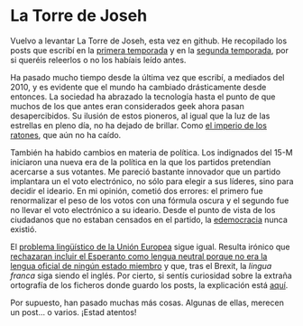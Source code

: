 # La Torre de Joseh

Vuelvo a levantar La Torre de Joseh, esta vez en github. He recopilado los posts que escribí en la [primera temporada](temporadas/1) y en la [segunda temporada](temporadas/2), por si queréis releerlos o no los habíais leído antes.

Ha pasado mucho tiempo desde la última vez que escribí, a mediados del 2010, y es evidente que el mundo ha cambiado drásticamente desde entonces. La sociedad ha abrazado la tecnología hasta el punto de que muchos de los que antes eran considerados geek ahora pasan desapercibidos. Su ilusión de estos pioneros, al igual que la luz de las estrellas en pleno día, no ha dejado de brillar. Como [el imperio de los ratones](temporadas/1/09._La_caihda_del_imperio_de_los_ratones.md), que aún no ha caído.

También ha habido cambios en materia de política. Los indignados del 15-M iniciaron una nueva era de la política en la que los partidos pretendían acercarse a sus votantes. Me pareció bastante innovador que un partido implantara un el voto electrónico, no sólo para elegir a sus líderes, sino para decidir el ideario. En mi opinión, cometió dos errores: el primero fue renormalizar el peso de los votos con una fórmula oscura y el segundo fue no llevar el voto electrónico a su ideario. Desde el punto de vista de los ciudadanos que no estaban censados en el partido, la [edemocracia](temporadas/1/07.La_voz_de_la_colmena.md) nunca existió.

El [problema lingüístico de la Unión Europea](temporadas/1/03.Uniohn_en_la_diversidad.md) sigue igual. Resulta irónico que [rechazaran incluir el Esperanto como lengua neutral porque no era la lengua oficial de ningún estado miembro](temporadas/1/11.La_vigencia_de_una_constituciohn_rechazada.md) y que, tras el Brexit, la *lingua franca* siga siendo el inglés. Por cierto, si sentís curiosidad sobre la extraña ortografía de los ficheros donde guardo los posts, la explicación está [aquí](temporadas/1/06.La_convergencia_de_las_lenguas.md).

Por supuesto, han pasado muchas más cosas. Algunas de ellas, merecen un post... o varios. ¡Estad atentos!

